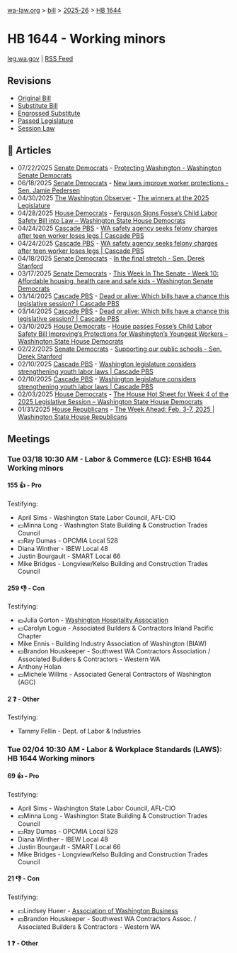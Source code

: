 [wa-law.org](/) > [bill](/bill/) > [2025-26](/bill/2025-26/) > [HB 1644](/bill/2025-26/hb/1644/)

# HB 1644 - Working minors
[leg.wa.gov](https://app.leg.wa.gov/billsummary?BillNumber=1644&Year=2025&Initiative=false) | [RSS Feed](./rss.xml)

## Revisions
* [Original Bill](1/)
* [Substitute Bill](S/)
* [Engrossed Substitute](S.E/)
* [Passed Legislature](S.PL/)
* [Session Law](S.SL/)

## 📰 Articles
* 07/22/2025 [Senate Democrats](/org/senate_democrats/) - [Protecting Washington - Washington Senate Democrats](https://senatedemocrats.wa.gov/protecting-washington/#:~:text=HB%201644)
* 06/18/2025 [Senate Democrats](/org/senate_democrats/) - [New laws improve worker protections - Sen. Jamie Pedersen](https://senatedemocrats.wa.gov/pedersen/2025/06/18/new-laws-improve-worker-protections/#:~:text=HB%201644)
* 04/30/2025 [The Washington Observer](/org/the_washington_observer/) - [The winners at the 2025 Legislature](https://washingtonobserver.substack.com/p/the-winners-at-the-2025-legislature#:~:text=House%20Bill%201644)
* 04/28/2025 [House Democrats](/org/house_democrats/) - [Ferguson Signs Fosse’s Child Labor Safety Bill into Law – Washington State House Democrats](https://housedemocrats.wa.gov/blog/2025/04/28/ferguson-signs-fosses-child-labor-safety-bill-into-law/#:~:text=House%20Bill%201644)
* 04/24/2025 [Cascade PBS](/org/cascade_pbs/) - [WA safety agency seeks felony charges after teen worker loses legs | Cascade PBS](https://www.cascadepbs.org/investigations/2025/04/wa-safety-agency-seeks-felony-charges-after-teen-worker-loses-legs#:~:text=House%20Bill%201644)
* 04/24/2025 [Cascade PBS](/org/cascade_pbs/) - [WA safety agency seeks felony charges after teen worker loses legs | Cascade PBS](https://www.cascadepbs.org/investigations/2025/04/wa-safety-agency-seeks-felony-charges-after-teen-worker-loses-legs/#:~:text=House%20Bill%201644)
* 04/18/2025 [Senate Democrats](/org/senate_democrats/) - [In the final stretch - Sen. Derek Stanford](https://senatedemocrats.wa.gov/stanford/2025/04/18/in-the-final-stretch/#:~:text=HB%201644)
* 03/17/2025 [Senate Democrats](/org/senate_democrats/) - [This Week In The Senate - Week 10: Affordable housing, health care and safe kids - Washington Senate Democrats](https://senatedemocrats.wa.gov/blog/2025/03/16/this-week-in-the-senate-week-10-affordable-housing-health-care-and-safe-kids/#:~:text=House%20Bill%201644)
* 03/14/2025 [Cascade PBS](/org/cascade_pbs/) - [Dead or alive: Which bills have a chance this legislative session? | Cascade PBS](https://www.cascadepbs.org/news/2025/03/dead-or-alive-which-bills-have-chance-legislative-session#:~:text=House%20Bill%201644)
* 03/14/2025 [Cascade PBS](/org/cascade_pbs/) - [Dead or alive: Which bills have a chance this legislative session? | Cascade PBS](https://www.cascadepbs.org/news/2025/03/dead-or-alive-which-bills-have-chance-legislative-session/#:~:text=House%20Bill%201644)
* 03/10/2025 [House Democrats](/org/house_democrats/) - [House passes Fosse’s Child Labor Safety Bill Improving’s Protections for Washington’s Youngest Workers – Washington State House Democrats](https://housedemocrats.wa.gov/blog/2025/03/10/house-passes-fosses-child-labor-safety-bill-improvings-protections-for-washingtons-youngest-workers/#:~:text=House%20Bill%201644)
* 02/22/2025 [Senate Democrats](/org/senate_democrats/) - [Supporting our public schools - Sen. Derek Stanford](https://senatedemocrats.wa.gov/stanford/2025/02/21/supporting-our-public-schools/#:~:text=House%20version%20of%20this%20bill.)
* 02/10/2025 [Cascade PBS](/org/cascade_pbs/) - [Washington legislature considers strengthening youth labor laws | Cascade PBS](https://www.cascadepbs.org/investigations/2025/02/washington-legislature-considers-strengthening-youth-labor-laws#:~:text=House%20Bill%201644)
* 02/10/2025 [Cascade PBS](/org/cascade_pbs/) - [Washington legislature considers strengthening youth labor laws | Cascade PBS](https://www.cascadepbs.org/investigations/2025/02/washington-legislature-considers-strengthening-youth-labor-laws/#:~:text=House%20Bill%201644)
* 02/03/2025 [House Democrats](/org/house_democrats/) - [The House Hot Sheet for Week 4 of the 2025 Legislative Session – Washington State House Democrats](https://housedemocrats.wa.gov/blog/2025/02/03/the-house-hot-sheet-for-week-4-of-the-2025-legislative-session/#:~:text=HB%201644)
* 01/31/2025 [House Republicans](/org/house_republicans/) - [The Week Ahead: Feb. 3-7, 2025 | Washington State House Republicans](https://houserepublicans.wa.gov/week/the-week-ahead-feb-3-7-2025/#:~:text=HB%201644)

## Meetings
### Tue 03/18 10:30 AM - Labor & Commerce (LC): ESHB 1644 Working minors
#### 155 👍 - Pro
Testifying:
* April Sims - Washington State Labor Council, AFL-CIO
* 💵Minna Long - Washington State Building & Construction Trades Council
* 💵Ray Dumas - OPCMIA Local 528
* Diana Winther - IBEW Local 48
* Justin Bourgault - SMART Local 66
* Mike Bridges - Longview/Kelso Building and Construction Trades Council

#### 259 👎 - Con
Testifying:
* 💵Julia Gorton - [Washington Hospitality Association](/org/washington_hospitality_association/)
* 💵Carolyn Logue - Associated Builders & Contractors Inland Pacific Chapter
* Mike Ennis - Building Industry Association of Washington (BIAW)
* 💵Brandon Houskeeper - Southwest WA Contractors Association / Associated Builders & Contractors - Western WA
* Anthony Holan
* 💵Michele Willms - Associated General Contractors of Washington (AGC)

#### 2 ❓ - Other
Testifying:
* Tammy Fellin - Dept. of Labor & Industries

### Tue 02/04 10:30 AM - Labor & Workplace Standards (LAWS): HB 1644 Working minors
#### 69 👍 - Pro
Testifying:
* April Sims - Washington State Labor Council, AFL-CIO
* 💵Minna Long - Washington State Building & Construction Trades Council
* 💵Ray Dumas - OPCMIA Local 528
* Diana Winther - IBEW Local 48
* Justin Bourgault - SMART Local 66
* Mike Bridges - Longview/Kelso Building and Construction Trades Council

#### 21 👎 - Con
Testifying:
* 💵Lindsey Hueer - [Association of Washington Business](/org/association_of_washington_business/)
* 💵Brandon Houskeeper - Southwest WA Contractors Assoc. / Associated Builders & Contractors - Western WA

#### 1 ❓ - Other

